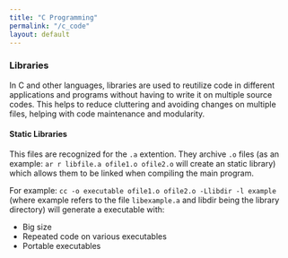 ```yaml
---
title: "C Programming"
permalink: "/c_code"
layout: default
---
```


### Libraries

In C and other languages, libraries are used to reutilize code in different applications and programs without having to write it on multiple source codes. This helps to reduce cluttering and avoiding changes on multiple files, helping with code maintenance and modularity.

#### Static Libraries

This files are recognized for the `.a` extention. They archive `.o` files
(as an example: `ar r libfile.a ofile1.o ofile2.o` will create an static library) which allows them to be linked when compiling the main program.

For example: `cc -o executable ofile1.o ofile2.o -Llibdir -l example` (where example refers to the file `libexample.a` and libdir being the library directory) will generate a executable with:

- Big size
- Repeated code on various executables
- Portable executables

